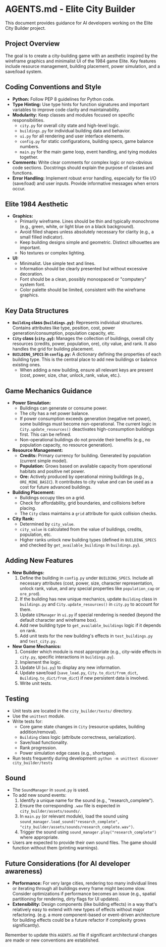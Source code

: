 # AGENTS.md - Elite City Builder

This document provides guidance for AI developers working on the Elite City Builder project.

## Project Overview

The goal is to create a city-building game with an aesthetic inspired by the wireframe graphics and minimalist UI of the 1984 game Elite. Key features include resource management, building placement, power simulation, and a save/load system.

## Coding Conventions and Style

*   **Python:** Follow PEP 8 guidelines for Python code.
*   **Type Hinting:** Use type hints for function signatures and important variables to improve code clarity and maintainability.
*   **Modularity:** Keep classes and modules focused on specific responsibilities.
    *   `city.py` for overall city state and high-level logic.
    *   `buildings.py` for individual building data and behavior.
    *   `ui.py` for all rendering and user interface elements.
    *   `config.py` for static configurations, building specs, game balance numbers.
    *   `main.py` for the main game loop, event handling, and tying modules together.
*   **Comments:** Write clear comments for complex logic or non-obvious code sections. Docstrings should explain the purpose of classes and functions.
*   **Error Handling:** Implement robust error handling, especially for file I/O (save/load) and user inputs. Provide informative messages when errors occur.

## Elite 1984 Aesthetic

*   **Graphics:**
    *   Primarily wireframe. Lines should be thin and typically monochrome (e.g., green, white, or light blue on a black background).
    *   Avoid filled shapes unless absolutely necessary for clarity (e.g., a small filled indicator).
    *   Keep building designs simple and geometric. Distinct silhouettes are important.
    *   No textures or complex lighting.
*   **UI:**
    *   Minimalist. Use simple text and lines.
    *   Information should be clearly presented but without excessive decoration.
    *   Font should be a clean, possibly monospaced or "computery" system font.
    *   Color palette should be limited, consistent with the wireframe graphics.

## Key Data Structures

*   **`Building` class (`buildings.py`):** Represents individual structures. Contains attributes like type, position, cost, power generation/consumption, population capacity, etc.
*   **`City` class (`city.py`):** Manages the collection of buildings, overall city resources (credits, power, population, ore), city value, and rank. It also handles the grid for building placement.
*   **`BUILDING_SPECS` in `config.py`:** A dictionary defining the properties of each building type. This is the central place to add new buildings or balance existing ones.
    *   When adding a new building, ensure all relevant keys are present (cost, power, size, char, unlock_rank, value, etc.).

## Game Mechanics Guidance

*   **Power Simulation:**
    *   Buildings can generate or consume power.
    *   The city has a net power balance.
    *   If power consumption exceeds generation (negative net power), some buildings must become non-operational. The current logic in `City.update_resources()` deactivates high-consumption buildings first. This can be refined.
    *   Non-operational buildings do not provide their benefits (e.g., no population capacity, no resource generation).
*   **Resource Management:**
    *   **Credits:** Primary currency for building. Generated by population (current simple model).
    *   **Population:** Grows based on available capacity from operational habitats and positive net power.
    *   **Ore:** Actively produced by operational mining buildings (e.g., `ORE_MINE_BASIC`). It contributes to city value and can be used as a cost for future advanced buildings.
*   **Building Placement:**
    *   Buildings occupy tiles on a grid.
    *   Check for affordability, grid boundaries, and collisions before placing.
    *   The `City` class maintains a `grid` attribute for quick collision checks.
*   **City Rank:**
    *   Determined by `city_value`.
    *   `city_value` is calculated from the value of buildings, credits, population, etc.
    *   Higher ranks unlock new building types (defined in `BUILDING_SPECS` and checked by `get_available_buildings` in `buildings.py`).

## Adding New Features

*   **New Buildings:**
    1.  Define the building in `config.py` under `BUILDING_SPECS`. Include all necessary attributes (cost, power, size, character representation, unlock rank, value, and any special properties like `population_cap` or `ore_prod`).
    2.  If the building has new unique mechanics, update `Building` class in `buildings.py` and `City.update_resources()` in `city.py` to account for them.
    3.  Update `UIManager` in `ui.py` if special rendering is needed (beyond the default character and wireframe box).
    4.  Add new building type to `get_available_buildings` logic if it depends on rank.
    5.  Add unit tests for the new building's effects in `test_buildings.py` and `test_city.py`.
*   **New Game Mechanics:**
    1.  Consider which module is most appropriate (e.g., city-wide effects in `city.py`, specific interactions in `buildings.py`).
    2.  Implement the logic.
    3.  Update UI (`ui.py`) to display any new information.
    4.  Update save/load (`save_load.py`, `City.to_dict/from_dict`, `Building.to_dict/from_dict`) if new persistent data is involved.
    5.  Write unit tests.

## Testing

*   Unit tests are located in the `city_builder/tests/` directory.
*   Use the `unittest` module.
*   Write tests for:
    *   Core game state changes in `City` (resource updates, building addition/removal).
    *   `Building` class logic (attribute correctness, serialization).
    *   Save/load functionality.
    *   Rank progression.
    *   Power simulation edge cases (e.g., shortages).
*   Run tests frequently during development: `python -m unittest discover city_builder/tests`

## Sound

*   The `SoundManager` in `sound.py` is used.
*   To add new sound events:
    1.  Identify a unique name for the sound (e.g., "research_complete").
    2.  Ensure the corresponding `.wav` file is expected in `city_builder/assets/sounds/`.
    3.  In `main.py` (or relevant module), load the sound using `sound_manager.load_sound("research_complete", "city_builder/assets/sounds/research_complete.wav")`.
    4.  Trigger the sound using `sound_manager.play("research_complete")` where appropriate.
*   Users are expected to provide their own sound files. The game should function without them (printing warnings).

## Future Considerations (for AI developer awareness)

*   **Performance:** For very large cities, rendering too many individual lines or iterating through all buildings every frame might become slow. Consider optimizations if performance becomes an issue (e.g., spatial partitioning for rendering, dirty flags for UI updates).
*   **Extensibility:** Design components (like building effects) in a way that's relatively easy to extend with new types of effects without major refactoring. (e.g. a more component-based or event-driven architecture for building effects could be a future refactor if complexity grows significantly).

Remember to update this `AGENTS.md` file if significant architectural changes are made or new conventions are established.
